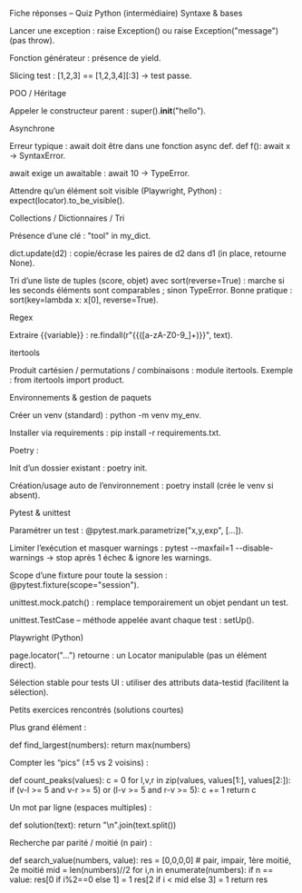Fiche réponses – Quiz Python (intermédiaire)
Syntaxe & bases

Lancer une exception : raise Exception() ou raise Exception("message") (pas throw).

Fonction générateur : présence de yield.

Slicing test : [1,2,3] == [1,2,3,4][:3] → test passe.

POO / Héritage

Appeler le constructeur parent : super().__init__("hello").

Asynchrone

Erreur typique : await doit être dans une fonction async def.
def f(): await x → SyntaxError.

await exige un awaitable : await 10 → TypeError.

Attendre qu’un élément soit visible (Playwright, Python) : expect(locator).to_be_visible().

Collections / Dictionnaires / Tri

Présence d’une clé : "tool" in my_dict.

dict.update(d2) : copie/écrase les paires de d2 dans d1 (in place, retourne None).

Tri d’une liste de tuples (score, objet) avec sort(reverse=True) :
marche si les seconds éléments sont comparables ; sinon TypeError.
Bonne pratique : sort(key=lambda x: x[0], reverse=True).

Regex

Extraire {{variable}} :
re.findall(r"{{([a-zA-Z0-9_]+)}}", text).

itertools

Produit cartésien / permutations / combinaisons : module itertools.
Exemple : from itertools import product.

Environnements & gestion de paquets

Créer un venv (standard) : python -m venv my_env.

Installer via requirements : pip install -r requirements.txt.

Poetry :

Init d’un dossier existant : poetry init.

Création/usage auto de l’environnement : poetry install (crée le venv si absent).

Pytest & unittest

Paramétrer un test : @pytest.mark.parametrize("x,y,exp", [...]).

Limiter l’exécution et masquer warnings :
pytest --maxfail=1 --disable-warnings → stop après 1 échec & ignore les warnings.

Scope d’une fixture pour toute la session : @pytest.fixture(scope="session").

unittest.mock.patch() : remplace temporairement un objet pendant un test.

unittest.TestCase – méthode appelée avant chaque test : setUp().

Playwright (Python)

page.locator("...") retourne : un Locator manipulable (pas un élément direct).

Sélection stable pour tests UI : utiliser des attributs data-testid (facilitent la sélection).

Petits exercices rencontrés (solutions courtes)

Plus grand élément :

def find_largest(numbers):
    return max(numbers)


Compter les “pics” (±5 vs 2 voisins) :

def count_peaks(values):
    c = 0
    for l,v,r in zip(values, values[1:], values[2:]):
        if (v-l >= 5 and v-r >= 5) or (l-v >= 5 and r-v >= 5):
            c += 1
    return c


Un mot par ligne (espaces multiples) :

def solution(text):
    return "\n".join(text.split())


Recherche par parité / moitié (n pair) :

def search_value(numbers, value):
    res = [0,0,0,0]  # pair, impair, 1ère moitié, 2e moitié
    mid = len(numbers)//2
    for i,n in enumerate(numbers):
        if n == value:
            res[0 if i%2==0 else 1] = 1
            res[2 if i < mid else 3] = 1
    return res
